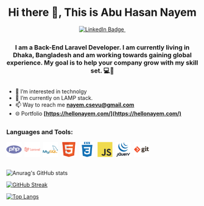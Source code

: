 <!---
ahnayem/ahnayem is a ✨ special ✨ repository because its `README.md` (this file) appears on your GitHub profile.
You can click the Preview link to take a look at your changes.
--->

<h1 align="center">Hi there 👋, This is Abu Hasan Nayem</h1>
<div id="badges" align="center">
  <a href="https://linkedin.com/in/nayemcse">
    <img src="https://img.shields.io/badge/LinkedIn-blue?style=for-the-badge&logo=linkedin&logoColor=white" alt="LinkedIn Badge"/>
  </a>
<!--   <a href="your-youtube-URL">
    <img src="https://img.shields.io/badge/YouTube-red?style=for-the-badge&logo=youtube&logoColor=white" alt="Youtube Badge"/>
  </a>
  <a href="your-twitter-URL">
    <img src="https://img.shields.io/badge/Twitter-blue?style=for-the-badge&logo=twitter&logoColor=white" alt="Twitter Badge"/> -->
  </a>
  
  <img src="https://komarev.com/ghpvc/?username=nayemcse&style=flat-square&color=blue" alt=""/>
</div>


<h2 align="center"></h2>

<div align="center">
<h3 align="center">I am a Back-End Laravel Developer. I am currently living in Dhaka, Bangladesh and am working towards gaining global experience. My goal is to help your company grow with my skill set. 💻🚀</h3>
</div>

<h2 align="center"></h2>

- 👀 I’m interested in technolgy
- 🌱 I’m currently on LAMP stack.
- 📫 Way to reach me **nayem.csevu@gmail.com**
- 🌐 Portfolio **[https://hellonayem.com/](https://hellonayem.com/)**

<h2 align="center"></h2>

<div>
  <h3 align="left">Languages and Tools:</h3>
  <img src="https://github.com/devicons/devicon/blob/master/icons/php/php-plain.svg" title="PHP" alt="PHP" width="40" height="40"/>&nbsp;
  <img src="https://github.com/devicons/devicon/blob/master/icons/laravel/laravel-line-wordmark.svg" title="Laravel" alt="Laravel" width="40" height="40"/>&nbsp;
  <img src="https://github.com/devicons/devicon/blob/master/icons/mysql/mysql-original-wordmark.svg" title="MySQL" alt="MySQL" width="40" height="40"/>&nbsp;
  <img src="https://github.com/devicons/devicon/blob/master/icons/html5/html5-original.svg" title="HTML5" alt="HTML" width="40" height="40"/>&nbsp;
  <img src="https://github.com/devicons/devicon/blob/master/icons/css3/css3-plain-wordmark.svg"  title="CSS3" alt="CSS" width="40" height="40"/>&nbsp;
  <img src="https://github.com/devicons/devicon/blob/master/icons/javascript/javascript-original.svg" title="JavaScript" alt="JavaScript" width="40" height="40"/>&nbsp;
  <img src="https://github.com/devicons/devicon/blob/master/icons/jquery/jquery-original-wordmark.svg" title="jquery" alt="jquery" width="40" height="40"/>&nbsp;
  <img src="https://github.com/devicons/devicon/blob/master/icons/git/git-original-wordmark.svg" title="Git" **alt="Git" width="40" height="40"/>
</div>

<h2 align="center"></h2>


![Anurag's GitHub stats](https://github-readme-stats.vercel.app/api?username=ahnayem&show_icons=true&theme=github_dark)

[![GitHub Streak](http://github-readme-streak-stats.herokuapp.com?user=ahnayem&theme=highcontrast&ring=28DDBA&fire=28DDBA&currStreakNum=FA8B00&border=7FCFDD)](https://git.io/streak-stats)

[![Top Langs](https://github-readme-stats.vercel.app/api/top-langs/?username=ahnayem&layout=compact&theme=vision-friendly-dark)](https://github.com/anuraghazra/github-readme-stats)


